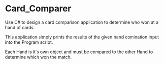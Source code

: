 # Card_Comparer
Use C# to design a card comparison application to determine who won at a hand of cards.

This application simply prints the results of the given hand comination input into the Program script.

Each Hand is it's own object and must be compared to the other Hand to determine which won the match.
